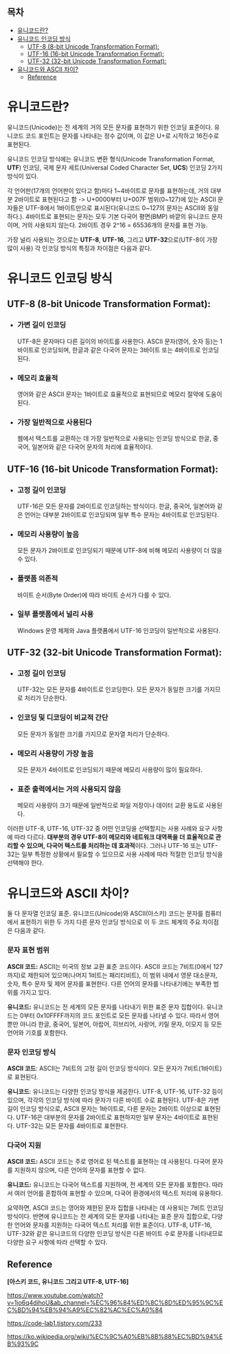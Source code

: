 <h2>목차</h2>

- [유니코드란?](#유니코드란)
- [유니코드 인코딩 방식](#유니코드-인코딩-방식)
  - [UTF-8 (8-bit Unicode Transformation Format):](#utf-8-8-bit-unicode-transformation-format)
  - [UTF-16 (16-bit Unicode Transformation Format):](#utf-16-16-bit-unicode-transformation-format)
  - [UTF-32 (32-bit Unicode Transformation Format):](#utf-32-32-bit-unicode-transformation-format)
- [유니코드와 ASCII 차이?](#유니코드와-ascii-차이)
  - [Reference](#reference)
  
# 유니코드란?

유니코드(Unicode)는 전 세계의 거의 모든 문자를 표현하기 위한 인코딩 표준이다. 유니코드 코드 포인트는 문자를 나타내는 정수 값이며, 이 값은 U+로 시작하고 16진수로 표현된다.

유니코드 인코딩 방식에는 유니코드 변환 형식(Unicode Transformation Format, **UTF**) 인코딩, 국제 문자 세트(Universal Coded Character Set, **UCS**) 인코딩 2가지 방식이 있다.

각 언어판(17개의 언어판이 있다고 함)마다 1~4바이트로 문자를 표현하는데, 거의 대부분 2바이트로 표현된다고 함 -> U+0000부터 U+007F 범위(0~127)에 있는 ASCII 문자들은 UTF-8에서 1바이트만으로 표시된다(유니코드 0~127의 문자는 ASCII와 동일하다.). 4바이트로 표현되는 문자는 모두 기본 다국어 평면(BMP) 바깥의 유니코드 문자이며, 거의 사용되지 않는다. 2바이트 경우 2^16 = 65536개의 문자를 표현 가능.

가장 널리 사용되는 것으로는 **UTF-8**, **UTF-16**, 그리고 **UTF-32**으로(UTF-8이 가장 많이 사용) 각 인코딩 방식의 특징과 차이점은 다음과 같다.

# 유니코드 인코딩 방식

## UTF-8 (8-bit Unicode Transformation Format):

- <h3>가변 길이 인코딩</h3> UTF-8은 문자마다 다른 길이의 바이트를 사용한다. ASCII 문자(영어, 숫자 등)는 1바이트로 인코딩되며, 한글과 같은 다국어 문자는 3바이트 또는 4바이트로 인코딩된다.

- <h3>메모리 효율적</h3> 영어와 같은 ASCII 문자는 1바이트로 효율적으로 표현되므로 메모리 절약에 도움이 된다.
  
- <h3>가장 일반적으로 사용된다</h3> 웹에서 텍스트를 교환하는 데 가장 일반적으로 사용되는 인코딩 방식으로 한글, 중국어, 일본어와 같은 다국어 문자의 처리에 효율적이다.

## UTF-16 (16-bit Unicode Transformation Format):

- <h3>고정 길이 인코딩</h3> UTF-16은 모든 문자를 2바이트로 인코딩하는 방식이다. 한글, 중국어, 일본어와 같은 언어는 대부분 2바이트로 인코딩되며 일부 특수 문자는 4바이트로 인코딩된다.
  
- <h3>메모리 사용량이 높음</h3> 모든 문자가 2바이트로 인코딩되기 때문에 UTF-8에 비해 메모리 사용량이 더 많을 수 있다.
  
- <h3>플랫폼 의존적</h3> 바이트 순서(Byte Order)에 따라 바이트 순서가 다를 수 있다.
  
- <h3>일부 플랫폼에서 널리 사용</h3> Windows 운영 체제와 Java 플랫폼에서 UTF-16 인코딩이 일반적으로 사용된다.

## UTF-32 (32-bit Unicode Transformation Format):

- <h3>고정 길이 인코딩</h3> UTF-32는 모든 문자를 4바이트로 인코딩한다. 모든 문자가 동일한 크기를 가지므로 처리가 단순한다.
  
- <h3>인코딩 및 디코딩이 비교적 간단</h3> 모든 문자가 동일한 크기를 가지므로 문자열 처리가 단순하다.

- <h3>메모리 사용량이 가장 높음</h3> 모든 문자가 4바이트로 인코딩되기 때문에 메모리 사용량이 많이 필요하다.

- <h3>표준 출력에서는 거의 사용되지 않음</h3> 메모리 사용량이 크기 때문에 일반적으로 파일 저장이나 데이터 교환 용도로 사용된다.

이러한 UTF-8, UTF-16, UTF-32 중 어떤 인코딩을 선택할지는 사용 사례와 요구 사항에 따라 다르다. **대부분의 경우 UTF-8이 메모리와 네트워크 대역폭을 더 효율적으로 관리할 수 있으며, 다국어 텍스트를 처리하는 데 효과적**이다. 그러나 UTF-16 또는 UTF-32는 일부 특정한 상황에서 필요할 수 있으므로 사용 사례에 따라 적절한 인코딩 방식을 선택해야 한다.

# 유니코드와 ASCII 차이?

둘 다 문자열 인코딩 표준. 유니코드(Unicode)와 ASCII(아스키) 코드는 문자를 컴퓨터에서 표현하기 위한 두 가지 다른 문자 인코딩 방식으로 이 두 코드 체계의 주요 차이점은 다음과 같다.

<h3>문자 표현 범위</h3>

**ASCII 코드:** ASCII는 미국의 정보 교환 표준 코드이다. ASCII 코드는 7비트(0에서 127까지)로 제한되어 있으며(나머지 1비트는 패리티비트), 이 범위 내에서 영문 대소문자, 숫자, 특수 문자 및 제어 문자를 표현한다. 다른 언어의 문자를 나타내기에는 부족한 범위를 가지고 있다.

**유니코드:** 유니코드는 전 세계의 모든 문자를 나타내기 위한 표준 문자 집합이다. 유니코드는 0부터 0x10FFFF까지의 코드 포인트로 모든 문자를 나타낼 수 있다. 따라서 영어뿐만 아니라 한글, 중국어, 일본어, 아랍어, 히브리어, 사랑어, 키릴 문자, 이모지 등 모든 언어와 기호를 포함한다.

<h3>문자 인코딩 방식</h3>

**ASCII 코드**: ASCII는 7비트의 고정 길이 인코딩 방식이다. 모든 문자가 7비트(1바이트)로 표현된다.

**유니코드**: 유니코드는 다양한 인코딩 방식을 제공한다. UTF-8, UTF-16, UTF-32 등이 있으며, 각각의 인코딩 방식에 따라 문자가 다른 바이트 수로 표현된다. UTF-8은 가변 길이 인코딩 방식으로, ASCII 문자는 1바이트로, 다른 문자는 2바이트 이상으로 표현된다. UTF-16은 대부분의 문자를 2바이트로 표현하지만 일부 문자는 4바이트로 표현된다. UTF-32는 모든 문자를 4바이트로 표현한다.

<h3>다국어 지원</h3>

**ASCII 코드:** ASCII 코드는 주로 영어로 된 텍스트를 표현하는 데 사용된다. 다국어 문자를 지원하지 않으며, 다른 언어의 문자를 표현할 수 없다.

**유니코드:** 유니코드는 다국어 텍스트를 지원하며, 전 세계의 모든 문자를 포함한다. 따라서 여러 언어를 혼합하여 표현할 수 있으며, 다국어 환경에서의 텍스트 처리에 유용하다.

요약하면, ASCII 코드는 영어와 제한된 문자 집합을 나타내는 데 사용되는 7비트 인코딩 방식이다. 반면에 유니코드는 전 세계의 모든 문자를 나타내는 표준 문자 집합으로, 다양한 언어와 문자를 지원하는 다국어 텍스트 처리를 위한 표준이다. UTF-8, UTF-16, UTF-32와 같은 유니코드의 다양한 인코딩 방식은 다른 바이트 수로 문자를 나타내므로 다양한 요구 사항에 따라 선택할 수 있다.

## Reference

**[아스키 코드, 유니코드 그리고 UTF-8, UTF-16]**

https://www.youtube.com/watch?v=1jo6q4dihoU&ab_channel=%EC%96%84%ED%8C%8D%ED%95%9C%EC%BD%94%EB%94%A9%EC%82%AC%EC%A0%84

https://code-lab1.tistory.com/233

https://ko.wikipedia.org/wiki/%EC%9C%A0%EB%8B%88%EC%BD%94%EB%93%9C
